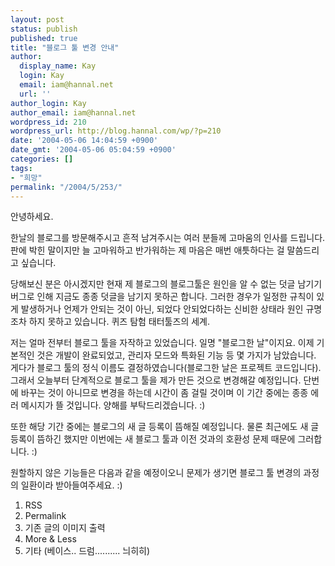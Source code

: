 ```yaml
---
layout: post
status: publish
published: true
title: "블로그 툴 변경 안내"
author:
  display_name: Kay
  login: Kay
  email: iam@hannal.net
  url: ''
author_login: Kay
author_email: iam@hannal.net
wordpress_id: 210
wordpress_url: http://blog.hannal.com/wp/?p=210
date: '2004-05-06 14:04:59 +0900'
date_gmt: '2004-05-06 05:04:59 +0900'
categories: []
tags:
- "희망"
permalink: "/2004/5/253/"
---
```

<p>안녕하세요.</p>
<p>한날의 블로그를 방문해주시고 흔적 남겨주시는 여러 분들께 고마움의 인사를 드립니다. 판에 박힌 말이지만 늘 고마워하고 반가워하는 제 마음은 매번 애틋하다는 걸 말씀드리고 싶습니다.</p>
<p>당해보신 분은 아시겠지만 현재 제 블로그의 블로그툴은 원인을 알 수 없는 덧글 남기기 버그로 인해 지금도 종종 덧글을 남기지 못하곤 합니다. 그러한 경우가 일정한 규칙이 있게 발생하거나 언제가 안되는 것이 아닌, 되었다 안되었다하는 신비한 상태라 원인 규명조차 하지 못하고 있습니다. 퀴즈 탐험 태터툴즈의 세계.</p>
<p>저는 얼마 전부터 블로그 툴을 자작하고 있었습니다. 일명 "블로그한 날"이지요. 이제 기본적인 것은 개발이 완료되었고, 관리자 모드와 특화된 기능 등 몇 가지가 남았습니다. 게다가 블로그 툴의 정식 이름도 결정하였습니다(블로그한 날은 프로젝트 코드입니다). 그래서 오늘부터 단계적으로 블로그 툴을 제가 만든 것으로 변경해갈 예정입니다. 단번에 바꾸는 것이 아니므로 변경을 하는데 시간이 좀 걸릴 것이며 이 기간 중에는 종종 에러 메시지가 뜰 것입니다. 양해를 부탁드리겠습니다. :)</p>
<p>또한 해당 기간 중에는 블로그의 새 글 등록이 뜸해질 예정입니다. 물론 최근에도 새 글 등록이 뜸하긴 했지만 이번에는 새 블로그 툴과 이전 것과의 호환성 문제 때문에 그러합니다. :)</p>
<p>원할하지 않은 기능들은 다음과 같을 예정이오니 문제가 생기면 블로그 툴 변경의 과정의 일환이라 받아들여주세요. :)</p>
<ol>
<li /> RSS
<li /> Permalink
<li /> 기존 글의 이미지 출력
<li /> More & Less
<li /> 기타 (베이스.. 드럼.......... 늬히히)
</ol>
